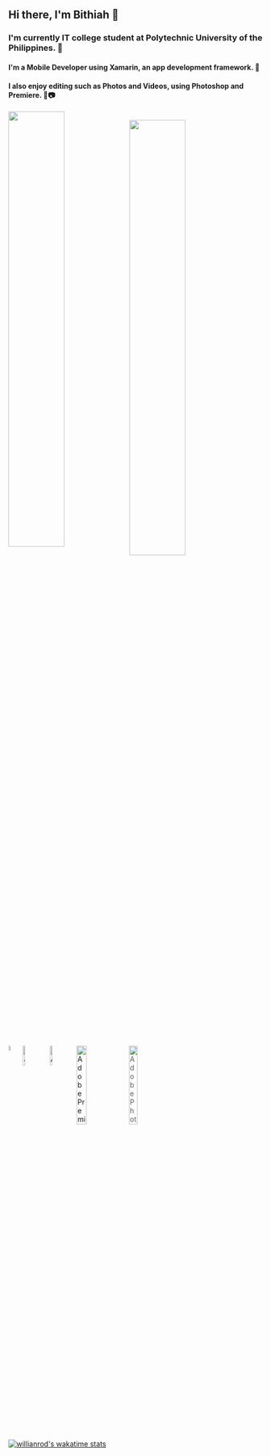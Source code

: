 
## Hi there, I'm Bithiah 👋
### I'm currently IT college student at Polytechnic University of the Philippines. 🏫
#### I'm a Mobile Developer using Xamarin, an app development framework. 📱
#### I also enjoy editing such as Photos and Videos, using Photoshop and Premiere. 🎥📷



<img align="left" width="47%" src="https://github-readme-stats.vercel.app/api/top-langs/?username=Bits001&hide=javascript,html"/>
 <br />
<img align="left" width="47%" src="https://github-readme-stats.vercel.app/api?username=Bits001&show_icons=true&theme=radical"/>



<img align="left" alt="c-sharp"  width="5%" src="https://img.shields.io/badge/c%23-%23239120.svg?style=for-the-badge&logo=c-sharp&logoColor=white"/>

<img  align="left" alt="Javascript"  width="10%" src="https://img.shields.io/badge/javascript-%23323330.svg?style=for-the-badge&logo=javascript&logoColor=%23F7DF1E"/> <br />
<br />
<img align="left" alt="Adobe XD"  width="10%" src="https://img.shields.io/badge/Adobe%20XD-470137?style=for-the-badge&logo=Adobe%20XD&logoColor=#FF61F6"/>


<img  align="left" alt="Adobe Premiere"   width="20%" src="https://img.shields.io/badge/Adobe%20Premiere%20Pro-9999FF.svg?style=for-the-badge&logo=Adobe%20Premiere%20Pro&logoColor=white"/>


>><img align="left" width="20%" alt="Adobe Photoshop" src="https://img.shields.io/badge/adobe%20photoshop-%2331A8FF.svg?style=for-the-badge&logo=adobe%20photoshop&logoColor=white"/>

[![willianrod's wakatime stats](https://github-readme-stats.vercel.app/api/wakatime?username=willianrod)](https://github.com/anuraghazra/github-readme-stats)
